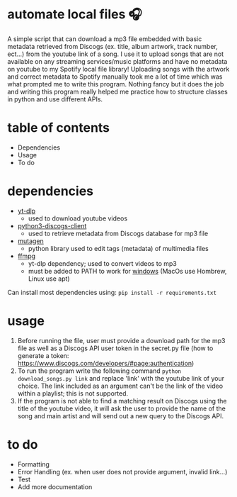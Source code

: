 # automate local files 🎧
A simple script that can download a mp3 file embedded with basic metadata retrieved from Discogs (ex. title, album artwork, track number, ect...) from the youtube link of a song. I use it to upload songs that are not available on any streaming services/music platforms and have no metadata on youtube to my Spotify local file library! Uploading songs with the artwork and correct metadata to Spotify manually took me a lot of time which was what prompted me to write this program. Nothing fancy but it does the job and writing this program really helped me practice how to structure classes in python and use different APIs.

# table of contents
- Dependencies
- Usage
- To do 

# dependencies
- [yt-dlp](https://github.com/yt-dlp/yt-dlp)
  - used to download youtube videos 
- [python3-discogs-client](https://www.discogs.com/developers)
  - used to retrieve metadata from Discogs database for mp3 file 
- [mutagen](https://mutagen.readthedocs.io/en/latest/)
  - python library used to edit tags (metadata) of multimedia files
- [ffmpg](https://ffmpeg.org/download.html)
  - yt-dlp dependency; used to convert videos to mp3
  - must be added to PATH to work for [windows](https://windowsloop.com/install-ffmpeg-windows-10/) (MacOs use Hombrew, Linux use apt)
 
 Can install most dependencies using: `pip install -r requirements.txt`

# usage
1. Before running the file, user must provide a download path for the mp3 file as well as a Discogs API user token in the secret.py file (how to generate a token: https://www.discogs.com/developers/#page:authentication)
2. To run the program write the following command `python download_songs.py link` and replace 'link' with the youtube link of your choice. The link included as an argument can't be the link of the video within a playlist; this is not supported. 
3. If the program is not able to find a matching result on Discogs using the title of the youtube video, it will ask the user to provide the name of the song and main artist and will send out a new query to the Discogs API. 

# to do 
- Formatting 
- Error Handling (ex. when user does not provide argument, invalid link...)
- Test
- Add more documentation






